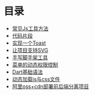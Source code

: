 # 目录

<!-- ## Javascript -->

- [常见Js工具方法](./javascript/utils.md)
- [代码片段](./javascript/code-snippet.md)
- [实现一个Toast](./vue/toast.md)
- [让项目支持SVG](./vue/svg.md)
- [手写脚手架工具](./vue/vue-cli.md)
- [菜单的动态权限控制](./vue/permission.md)
- [Dart基础语法](./dart/basic-grammar.md)
- [动态加载js与css文件](./javascript/async-load.md)
- [阿里oss+cdn部署前后端分离项目](./vue/oss-deploy.md)

<Vssue :title="$title" />


